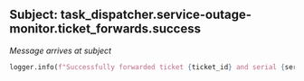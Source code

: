 ## Subject: task_dispatcher.service-outage-monitor.ticket_forwards.success

_Message arrives at subject_

```python
logger.info(f"Successfully forwarded ticket {ticket_id} and serial {serial_number} to {target_queue}")
```